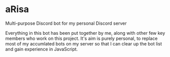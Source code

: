 # aRisa
Multi-purpose Discord bot for my personal Discord server 

Everything in this bot has been put together by me, along with other few key members who work on this project. It's aim is purely personal, to replace most of my accumlated bots on my server so that I can clear up the bot list and gain experience in JavaScript. 
